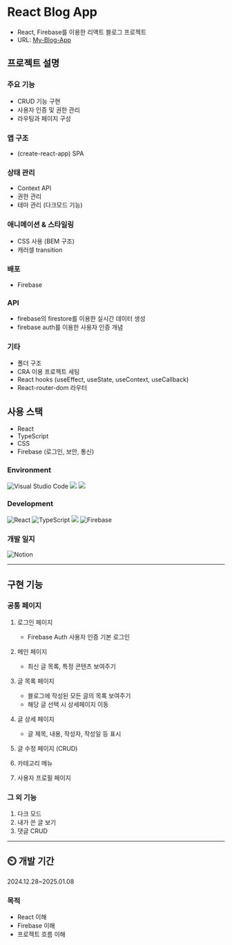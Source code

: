 # React Blog App

- React, Firebase를 이용한 리액트 블로그 프로젝트
- URL: [My-Blog-App](https://my-blog-app-309b5.web.app)

## 프로젝트 설명

### 주요 기능
- CRUD 기능 구현
- 사용자 인증 및 권한 관리
- 라우팅과 페이지 구성
   
### 앱 구조
- (create-react-app) SPA
   
### 상태 관리
- Context API
- 권한 관리
- 테마 관리 (다크모드 기능)
  
### 애니메이션 & 스타일링
- CSS 사용 (BEM 구조)
- 캐러셀 transition
   
### 배포
- Firebase
   
### API
- firebase의 firestore를 이용한 실시간 데이터 생성
- firebase auth를 이용한 사용자 인증 개념

### 기타
- 폴더 구조
- CRA 이용 프로젝트 세팅
- React hooks (useEffect, useState, useContext, useCallback)
- React-router-dom 라우터
   
## 사용 스택
- React
- TypeScript
- CSS
- Firebase (로그인, 보안, 통신)

### Environment
![Visual Studio Code](https://img.shields.io/badge/Visual%20Studio%20Code-0078d7.svg?style=for-the-badge&logo=visual-studio-code&logoColor=white)
<img src="https://img.shields.io/badge/git-F05032?style=for-the-badge&logo=git&logoColor=white">
<img src="https://img.shields.io/badge/github-181717?style=for-the-badge&logo=github&logoColor=white">
### Development
![React](https://img.shields.io/badge/react-%2320232a.svg?style=for-the-badge&logo=react&logoColor=%2361DAFB)
![TypeScript](https://img.shields.io/badge/typescript-%23007ACC.svg?style=for-the-badge&logo=typescript&logoColor=white)
<img src="https://img.shields.io/badge/css-663399?style=for-the-badge&logo=css&logoColor=white">
![Firebase](https://img.shields.io/badge/firebase-a08021?style=for-the-badge&logo=firebase&logoColor=ffcd34)

### 개발 일지
![Notion](https://img.shields.io/badge/Notion-%23000000.svg?style=for-the-badge&logo=notion&logoColor=white)

   
---


      

## 구현 기능
### 공통 페이지
1. 로그인 페이지
   - Firebase Auth 사용자 인증 기본 로그인
  
2. 메인 페이지
   - 최신 글 목록, 특정 콘텐츠 보여주기
    
3. 글 목록 페이지
   - 블로그에 작성된 모든 글의 목록 보여주기
   - 해당 글 선택 시 상세페이지 이동
     
4. 글 상세 페이지
   - 글 제목, 내용, 작성자, 작성일 등 표시
     
5. 글 수정 페이지 (CRUD)
6. 카테고리 메뉴
7. 사용자 프로필 페이지

### 그 외 기능
1. 다크 모드
2. 내가 쓴 글 보기
3. 댓글 CRUD

---
## ⏲️ 개발 기간
2024.12.28~2025.01.08

### 목적
- React 이해
- Firebase 이해
- 프로젝트 흐름 이해









